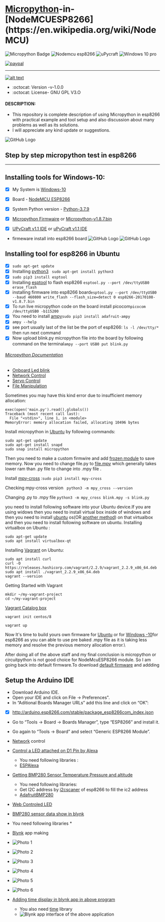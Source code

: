 # [Micropython](https://en.wikipedia.org/wiki/MicroPython#:~:text=From%20Wikipedia,%20the%20free%20encyclopedia%20MicroPython%20is%20a,and%20runtime%20that%20runs%20on%20the%20microcontroller's%20hardware.)-in-[NodeMCUESP8266](https://en.wikipedia.org/wiki/NodeMCU)

![Micropython Badge](https://img.shields.io/badge/micro-python-yellowgreen)
![Nodemcu esp8266](https://img.shields.io/badge/NodeMCU-esp8266-red)
![uPycraft](https://img.shields.io/badge/uPyCraft-IDE-brightgreen)
![Windows 10 pro](https://img.shields.io/badge/Windows-10-blue)

[![paypal](https://www.paypalobjects.com/en_US/i/btn/btn_donateCC_LG.gif)](https://paypal.me/baponkar?locale.x=en_GB)


----------------------------------------------------------------------------------------------
<!-- Please don't remove this: Grab your social icons from https://github.com/carlsednaoui/gitsocial -->

<!-- display the social media buttons in your README -->

[![alt text][1.1]][1]



<!-- links to social media icons -->
<!-- no need to change these -->

<!-- icons with padding -->
[1.1]: http://i.imgur.com/P3YfQoD.png (facebook icon with padding)


<!-- icons without padding -->

[1.1]: http://i.imgur.com/fep1WsG.png (facebook icon without padding)



<!-- links to your social media accounts -->
<!-- update these accordingly -->

[1]: https://www.facebook.com/bapon.kar


<!-- Please don't remove this: Grab your social icons from https://github.com/carlsednaoui/gitsocial -->


* :octocat: Version -v-1.0.0
* :octocat: License- GNU GPL V3.O

#### DESCRIPTION:
* This repository is complete description of using Micropython in esp8266 with practical example and tool setup and also discussion about many problems as well as its solutions.
* I will appreciate any kind update or suggestions.


![GitHub Logo](NodeMCU-ESP8266-Pinout.jpg)

 
 ## Step by step micropython test in esp8266
 --------------------------------------------
 ## Installing tools for Windows-10:

- [x] My System is [Windows-10](https://www.amazon.in/Windows-10-Home-OEM-Lifetime/dp/B08CN5887S/ref=sr_1_1_sspa?dchild=1&keywords=windows+10&qid=1611655557&sr=8-1-spons&psc=1&spLa=ZW5jcnlwdGVkUXVhbGlmaWVyPUEzVjRLQTlMUFo3SktZJmVuY3J5cHRlZElkPUEwNzI5OTk3MlROTVlTWktGSjFMUSZlbmNyeXB0ZWRBZElkPUEwMjA5NTI0MjVIUTRCWkNHWkoxMiZ3aWRnZXROYW1lPXNwX2F0ZiZhY3Rpb249Y2xpY2tSZWRpcmVjdCZkb05vdExvZ0NsaWNrPXRydWU=) 

- [x] Board - [NodeMCU ESP8266](https://www.amazon.in/Generic-Nodemcu-Esp8266-Internet-Development/dp/B07262H53W/ref=sr_1_2?dchild=1&keywords=esp8266&qid=1610616571&sr=8-2)

- [x] System Python version - [Python-3.7.9 ](https://www.python.org/ftp/python/3.9.1/python-3.9.1-amd64.exe)

- [x] [Micropython Firmwaire](http://micropython.org/resources/firmware/esp8266-20170108-v1.8.7.bin) or [Micropython-v1.8.7.bin](https://github.com/baponkar/micropython-in-esp8266/blob/main/esp8266-20170108-v1.8.7.bin)

- [x] [UPyCraft v1.1 IDE](https://randomnerdtutorials.com/uPyCraftWindows) or [uPyCraft v1.1 IDE](https://github.com/baponkar/micropython-in-esp8266/blob/main/uPyCraft_V1.1.exe)

* firmeware install into esp8266 board
![GitHub Logo](upycraft_frimeware_install.png)
![GitHub Logo](upycraft_frimeware_install1.png)


## Installing tool for esp8266 in Ubuntu

- [x] ```sudo apt-get update```
- [x] Installing [python3](https://www.python.org/download/releases/3.0/) ``` sudo apt-get install python3```
- [x]  ``` sudo pip3 install esptool ```
- [x] Installing [esptool](https://github.com/espressif/esptool) to flash esp8266 ``` esptool.py --port /dev/ttyUSB0 erase_flash ```
- [x] installing firmware into esp8266 board``` esptool.py --port /dev/ttyUSB0 --baud 460800 write_flash --flash_size=detect 0 esp8266-20170108-v1.8.7.bin ```
- [x] To run live micropython code on the board install picocom``` picocom /dev/ttyUSB0 -b115200 ```
- [x] You need to install [ampy](https://pypi.org/project/adafruit-ampy/)``` sudo pip3 install adafruit-ampy ```
- [x] ``` ampy --help ```
- [x] see port usually last of the list be the port of esp8266: ``` ls -l /dev/tty/* ``` then run next command
- [x] Now upload blink.py micropython file into the board by following command on the terminal``` ampy --port USB0 put blink.py  ```

###### [Micropython Documentation](https://docs.micropython.org/en/latest/esp8266/tutorial/intro.html)


* [Onboard Led blink](https://github.com/baponkar/micropython-in-esp8266/blob/main/onboard_led_control.py)
* [Network Control]( https://github.com/baponkar/micropython-in-esp8266/blob/main/network_control.py)
* [Servo Control](https://github.com/baponkar/micropython-in-esp8266/blob/main/servo_control.py)
* [File Manipulation](https://github.com/baponkar/micropython-in-esp8266/blob/main/file_manipulation.py)

Sometimes you may have this kind error due to insufficient memory allocation:
```download ok
exec(open('main.py').read(),globals())
Traceback (most recent call last):
  File "<stdin>", line 1, in <module>
MemoryError: memory allocation failed, allocating 10496 bytes
```
Install micropython in [Ubuntu](https://snapcraft.io/install/micropython/ubuntu#install) by following commands:
```
sudo apt-get update
sudo apt-get install snapd
sudo snap install micropython
```

Then you need to make a custom firmwire and add [frozen module](https://learn.adafruit.com/micropython-basics-loading-modules/frozen-modules) to save memory.
Now you need to change file.py to [file.mpy](http://docs.micropython.org/en/v1.12/reference/mpyfiles.html) which generally takes lower ram than .py file to change into .mpy file .

Install [mpy-cross](https://pypi.org/project/mpy-cross/) :``` sudo pip3 install mpy-cross ```

Checking mpy-cross version ``` python3 -m mpy_cross --version```

Changing .py to .mpy file ```python3 -m mpy_cross blink.mpy -s blink.py```

you need to install following software into your Ubuntu device.If you are using widows then you need to install virtual box inside of windows and then you need to install [ubuntu](https://releases.ubuntu.com/20.04/) os(OR [another method](https://ubuntu.com/tutorials/ubuntu-on-windows#1-overview)) on that virtualbox and then you need to install following software on ubuntu. 
Installing virtualbox on Ubuntu :


```
sudo apt-get update
sudo apt install virtualbox-qt

```
Installing [Vagrant](https://linuxize.com/post/how-to-install-vagrant-on-ubuntu-20-04/) on Ubuntu:
```
sudo apt install curl
curl -O https://releases.hashicorp.com/vagrant/2.2.9/vagrant_2.2.9_x86_64.deb
sudo apt install ./vagrant_2.2.9_x86_64.deb
vagrant --version
```
Getting Started with Vagrant 
```
mkdir ~/my-vagrant-project
cd ~/my-vagrant-project

```
[Vagrant Catalog box](https://www.vagrantup.com/docs/boxes)
```
vagrant init centos/8
```
```
vagrant up
```
Now It's time to build yours own firmware for [Ubuntu](https://learn.adafruit.com/building-and-running-micropython-on-the-esp8266/build-firmware) or for [Windows -10](https://medium.com/@botdotcom/installing-virtualbox-and-vagrant-on-windows-10-2e5cbc6bd6ad#:~:text=%20Installing%20VirtualBox%20and%20Vagrant%20on%20Windows%2010,halt%20to%20shut%20it%20down.%20%20More)for esp8266 as you can able to use pre baked .mpy file as it is taking less memory and resolve the previous memory allocation  error.\

After doing all of the above staff and my final conclusion is micropython or circuitpython is not good choice for NodeMcuESP8266 module.
So I am going back into default firmware.To download [default firmware](https://www.espressif.com/en/support/download/all) and addding  
## Setup the Arduino IDE
* Download Arduino IDE.
* Open your IDE and click on File -> Preferences".
* In “Aditional Boards Manager URLs” add this line and click on “OK”:
-[x] http://arduino.esp8266.com/stable/package_esp8266com_index.json
* Go to “Tools -> Board -> Boards Manager”, type “ESP8266” and install it.

* Go again to “Tools -> Board” and select “Generic ESP8266 Module”.

* [Network](https://www.electronicshub.org/connect-esp8266-to-wifi/) control

* [Control a LED attached on D1 Pin by Alexa](https://github.com/baponkar/micropython-in-esp8266/blob/main/led_control_by_alexa.ino)
  * You need following libraries : 
   * [ESPAlexa](https://github.com/Aircoookie/Espalexa)
* [Getting BMP280 Sensor Temperature,Pressure and altitude](http://www.esp8266learning.com/esp8266-bmp280-sensor-example.php)
  * You need following libraries:
   * Get I2C address  by [i2cscaner](https://github.com/baponkar/micropython-in-esp8266/blob/main/i2c_scanner.ino) of esp8266 to fill the ic2 address
   * [AdafruitBMP280](https://github.com/adafruit/Adafruit_BMP280_Library)
 * [Web Controled LED](https://github.com/baponkar/micropython-in-esp8266/blob/main/web_controled_led)
* [BMP280 sensor data show in blynk](https://github.com/baponkar/micropython-in-esp8266/tree/main)
 * You need following libraries
   *
  * [Blynk](https://blynk.io/) app making
   * ![Photo 1](Screenshot_20210131-183656_Blynk.jpg)
   * ![Photo 2](Screenshot_20210131-183627_Blynk.jpg)
   * ![Photo 3](Screenshot_20210131-183635_Blynk.jpg)
   * ![Photo 4](Screenshot_20210131-183639_Blynk.jpg)
   * ![Photo 5](Screenshot_20210131-183645_Blynk.jpg)
   * ![Photo 6](Screenshot_20210131-183724_Blynk.jpg)
   * [Adding time display in blynk app in above program](https://github.com/baponkar/micropython-in-esp8266/blob/main/bmp280_sensor_data_shown_in_blynk_with_time_display.ino)
     * You also need [time](https://github.com/PaulStoffregen/Time) library
      * ![Blynk app interface of the above application](https://github.com/baponkar/micropython-in-esp8266/blob/main/blynk_app%5B1%5D.jpg)
     

